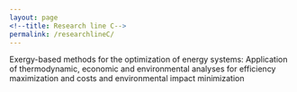 ```yaml
---
layout: page
<!--title: Research line C-->
permalink: /researchlineC/ 
---
```


Exergy-based methods for the optimization of energy systems: Application of thermodynamic, economic and environmental analyses for efficiency maximization and costs and environmental impact minimization
